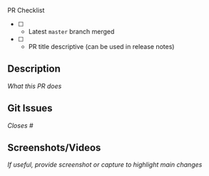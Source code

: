 PR Checklist

- [ ] - Latest `master` branch merged
- [ ] - PR title descriptive (can be used in release notes)

## Description

_What this PR does_

## Git Issues

_Closes #_

## Screenshots/Videos

_If useful, provide screenshot or capture to highlight main changes_
